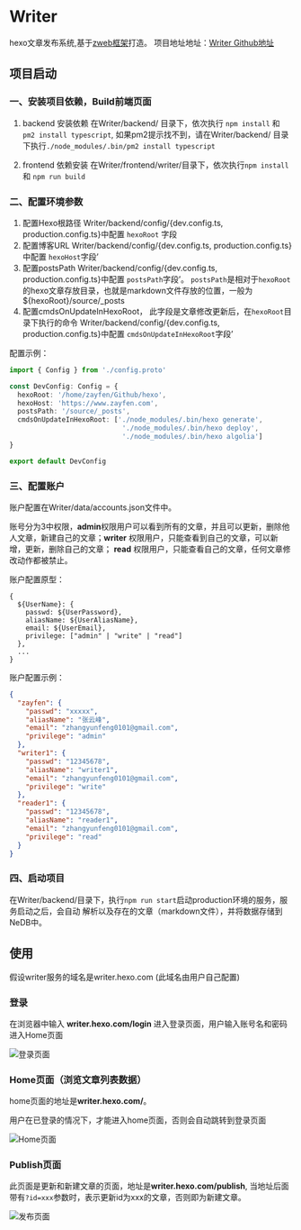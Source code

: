 # Writer
hexo文章发布系统,基于[zweb框架](https://github.com/zayfen/zweb)打造。 项目地址地址：[Writer Github地址](https://github.com/zayfen/Writer)

## 项目启动

### 一、安装项目依赖，Build前端页面
1. backend 安装依赖
   在Writer/backend/ 目录下，依次执行 `npm install` 和 `pm2 install typescript`, 如果pm2提示找不到，请在Writer/backend/
   目录下执行`./node_modules/.bin/pm2 install typescript`

2. frontend 依赖安装
   在Writer/frontend/writer/目录下，依次执行`npm install` 和 `npm run build`


### 二、配置环境参数
1. 配置Hexo根路径
   Writer/backend/config/{dev.config.ts, production.config.ts}中配置 `hexoRoot` 字段
2. 配置博客URL
   Writer/backend/config/{dev.config.ts, production.config.ts}中配置 `hexoHost`字段’
3. 配置postsPath
   Writer/backend/config/{dev.config.ts, production.config.ts}中配置 `postsPath`字段’。
   `postsPath`是相对于`hexoRoot`的hexo文章存放目录，也就是markdown文件存放的位置，一般为${hexoRoot}/source/_posts
4. 配置cmdsOnUpdateInHexoRoot， 此字段是文章修改更新后，在`hexoRoot`目录下执行的命令
   Writer/backend/config/{dev.config.ts, production.config.ts}中配置 `cmdsOnUpdateInHexoRoot`字段’


配置示例：
```typescript
import { Config } from './config.proto'

const DevConfig: Config = {
  hexoRoot: '/home/zayfen/Github/hexo',
  hexoHost: 'https://www.zayfen.com',
  postsPath: '/source/_posts',
  cmdsOnUpdateInHexoRoot: ['./node_modules/.bin/hexo generate', 
                            './node_modules/.bin/hexo deploy', 
                            './node_modules/.bin/hexo algolia']
}

export default DevConfig

```

### 三、配置账户
账户配置在Writer/data/accounts.json文件中。

账号分为3中权限，**admin**权限用户可以看到所有的文章，并且可以更新，删除他人文章，新建自己的文章；**writer** 权限用户，只能查看到自己的文章，可以新增，更新，删除自己的文章；
**read** 权限用户，只能查看自己的文章，任何文章修改动作都被禁止。

账户配置原型：
```
{
  ${UserName}: {
    passwd: ${UserPassword},
    aliasName: ${UserAliasName},
    email: ${UserEmail},
    privilege: ["admin" | "write" | "read"]
  },
  ...
}
```


账户配置示例：
```json
{
  "zayfen": {
    "passwd": "xxxxx",
    "aliasName": "张云峰",
    "email": "zhangyunfeng0101@gmail.com",
    "privilege": "admin"
  },
  "writer1": {
    "passwd": "12345678",
    "aliasName": "writer1",
    "email": "zhangyunfeng0101@gmail.com",
    "privilege": "write"
  },
  "reader1": {
    "passwd": "12345678",
    "aliasName": "reader1",
    "email": "zhangyunfeng0101@gmail.com",
    "privilege": "read"
  }
}
```


### 四、启动项目
在Writer/backend/目录下，执行`npm run start`启动production环境的服务，服务启动之后，会自动
解析以及存在的文章（markdown文件），并将数据存储到NeDB中。
   

## 使用
假设writer服务的域名是writer.hexo.com (此域名由用户自己配置)

### 登录
在浏览器中输入 **writer.hexo.com/login** 进入登录页面，用户输入账号名和密码进入Home页面

![登录页面](https://res.cloudinary.com/zayfen/image/upload/v1569845577/img/xat8sp5i7y56xnkcnxav.png)

### Home页面（浏览文章列表数据）
home页面的地址是**writer.hexo.com/**。

用户在已登录的情况下，才能进入home页面，否则会自动跳转到登录页面

![Home页面](https://res.cloudinary.com/zayfen/image/upload/v1569845577/img/qympfyhf8ezciujn4m48.png)

### Publish页面
此页面是更新和新建文章的页面，地址是**writer.hexo.com/publish**,
当地址后面带有`?id=xxx`参数时，表示更新id为xxx的文章，否则即为新建文章。

![发布页面](https://res.cloudinary.com/zayfen/image/upload/v1569845577/img/e4yoozdfivylro4crnes.png)
